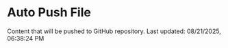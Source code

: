 # Auto Push File

Content that will be pushed to GitHub repository.
Last updated: 08/21/2025, 06:38:24 PM